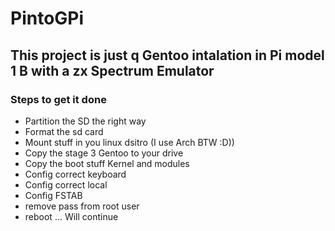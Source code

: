 # PintoGPi
## This project is just q Gentoo intalation in Pi model 1 B with a zx Spectrum Emulator

### Steps to get it done

- Partition the SD the right way
- Format the sd card
- Mount stuff in you linux dsitro (I use Arch BTW :D))
- Copy the stage 3 Gentoo to your drive
- Copy the boot stuff Kernel and modules
- Config correct keyboard
- Config correct local
- Config FSTAB
- remove pass from root user
- reboot
... Will continue
  
